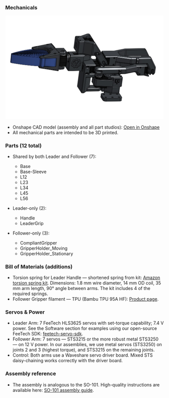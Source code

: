 ### Mechanicals

![Onshape assembly](../photos/onshape_assembly.jpg)

- Onshape CAD model (assembly and all part studios): [Open in Onshape](https://cad.onshape.com/documents/86c64a14309d3dc486db1708/w/d43f2d0114135ce97afe233c/e/20c7a3e319bf2e2af5a60a9c?renderMode=0&uiState=68ade1e1922c3160368bf682)
- All mechanical parts are intended to be 3D printed.

### Parts (12 total)

- Shared by both Leader and Follower (7):
  - Base
  - Base-Sleeve
  - L12
  - L23
  - L34
  - L45
  - L56

- Leader-only (2):
  - Handle
  - LeaderGrip

- Follower-only (3):
  - CompliantGripper
  - GripperHolder_Moving
  - GripperHolder_Stationary

### Bill of Materials (additions)

- Torsion spring for Leader Handle — shortened spring from kit: [Amazon torsion spring kit](https://www.amazon.com/dp/B0F9PLNYYF?ref=ppx_yo2ov_dt_b_fed_asin_title). Dimensions: 1.8 mm wire diameter, 14 mm OD coil, 35 mm arm length, 90° angle between arms. The kit includes 4 of the required springs.
- Follower Gripper filament — TPU (Bambu TPU 95A HF): [Product page](https://us.store.bambulab.com/products/tpu-95a-hf?srsltid=AfmBOoqnEimr4z9msv1jPEgGg1KbVxdwoLSTeLrKnNZtwoZR6F3UUzg3&id=41469410607240).

### Servos & Power

- Leader Arm: 7 FeeTech HLS3625 servos with set-torque capability; 7.4 V power. See the Software section for examples using our open-source FeeTech SDK: [feetech-servo-sdk](https://github.com/vassar-robotics/feetech-servo-sdk).
- Follower Arm: 7 servos — STS3215 or the more robust metal STS3250 — on 12 V power. In our assemblies, we use metal servos (STS3250) on joints 2 and 3 (highest torque), and STS3215 on the remaining joints.
- Control: Both arms use a Waveshare servo driver board. Mixed STS daisy-chaining works correctly with the driver board.

### Assembly reference

- The assembly is analogous to the SO-101. High-quality instructions are available here: [SO-101 assembly guide](https://huggingface.co/docs/lerobot/so101).
